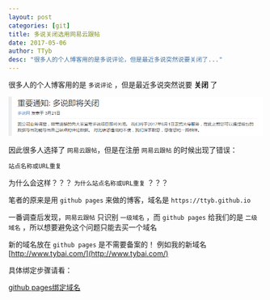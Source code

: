 ```yaml
---
layout: post
categories: [git]
title: 多说关闭选用网易云跟帖
date: 2017-05-06
author: TTyb
desc: "很多人的个人博客用的是多说评论，但是最近多说突然说要关闭了..."
---
```


很多人的个人博客用的是 `多说评论` ，但是最近多说突然说要 **关闭** 了

<p style="text-align:center"><img src="/static/postimage/git/duoshuo/996148-20170506200144945-2010721924.png" class="img-responsive center-block"/></p>

因此很多人选择了 `网易云跟帖`，但是在注册 `网易云跟帖` 的时候出现了错误：

~~~ruby
站点名称或URL重复
~~~

为什么会这样？？？ `为什么站点名称或URL重复` ？？？

笔者的原来是用 `github pages` 来做的博客，域名是 `https://ttyb.github.io`

一番调查后发现，`网易云跟帖` 只识别 `一级域名` ，而 `github pages` 给我们的是 `二级域名` ，所以想要避免这个问题只能去买一个域名

新的域名放在 `github pages` 是不需要备案的！ 例如我的新域名 [http://www.tybai.com/](http://www.tybai.com/)

具体绑定步骤请看：

[github pages绑定域名](http://www.tybai.com/git/github-pages%E7%BB%91%E5%AE%9A%E5%9F%9F%E5%90%8D.html)